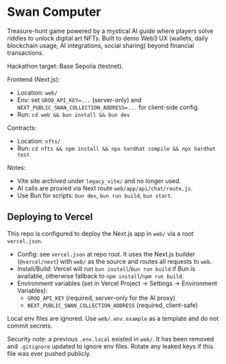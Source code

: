 # Swan Computer

Treasure-hunt game powered by a mystical AI guide where players solve riddles to unlock digital art NFTs. Built to demo Web3 UX (wallets, daily blockchain usage, AI integrations, social sharing) beyond financial transactions.

Hackathon target: Base Sepolia (testnet).

Frontend (Next.js):
- Location: `web/`
- Env: set `GROQ_API_KEY=...` (server-only) and `NEXT_PUBLIC_SWAN_COLLECTION_ADDRESS=...` for client-side config.
- Run: `cd web && bun install && bun dev`

Contracts:
- Location: `nfts/`
- Run: `cd nfts && npm install && npx hardhat compile && npx hardhat test`

Notes:
- Vite site archived under `legacy_vite/` and no longer used.
- AI calls are proxied via Next route `web/app/api/chat/route.js`.
- Use Bun for scripts: `bun dev`, `bun run build`, `bun start`.

## Deploying to Vercel

This repo is configured to deploy the Next.js app in `web/` via a root `vercel.json`.

- Config: see `vercel.json` at repo root. It uses the Next.js builder (`@vercel/next`) with `web/` as the source and routes all requests to `web`.
- Install/Build: Vercel will run `bun install`/`bun run build` if Bun is available, otherwise fallback to `npm install`/`npm run build`.
- Environment variables (set in Vercel Project → Settings → Environment Variables):
  - `GROQ_API_KEY` (required, server-only for the AI proxy)
  - `NEXT_PUBLIC_SWAN_COLLECTION_ADDRESS` (required, client-safe)

Local env files are ignored. Use `web/.env.example` as a template and do not commit secrets.

Security note: a previous `.env.local` existed in `web/`. It has been removed and `.gitignore` updated to ignore env files. Rotate any leaked keys if this file was ever pushed publicly.
